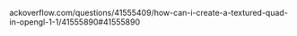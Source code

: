 




ackoverflow.com/questions/41555409/how-can-i-create-a-textured-quad-in-opengl-1-1/41555890#41555890